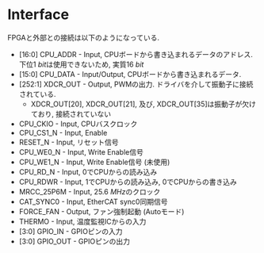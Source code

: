# Interface

FPGAと外部との接続は以下のようになっている.

* \[16:0\] CPU_ADDR - Input, CPUボードから書き込まれるデータのアドレス. 下位$\SI{1}{bit}$は使用できないため, 実質$\SI{16}{bit}$
* \[15:0\] CPU_DATA - Input/Output, CPUボードから書き込まれるデータ. 
* \[252:1\] XDCR_OUT - Output, PWMの出力. ドライバを介して振動子に接続されている.
    * XDCR_OUT[20], XDCR_OUT[21], 及び, XDCR_OUT[35]は振動子が欠けており, 接続されていない
* CPU_CKIO - Input, CPUバスクロック
* CPU_CS1_N - Input, Enable
* RESET_N - Input, リセット信号
* CPU_WE0_N - Input, Write Enable信号
* CPU_WE1_N - Input, Write Enable信号 (未使用)
* CPU_RD_N - Input, 0でCPUからの読み込み
* CPU_RDWR - Input, 1でCPUからの読み込み, 0でCPUからの書き込み
* MRCC_25P6M - Input, $\SI{25.6}{MHz}$のクロック
* CAT_SYNC0 - Input, EtherCAT sync0同期信号
* FORCE_FAN - Output, ファン強制起動 (Autoモード)
* THERMO - Input, 温度監視ICからの入力
* \[3:0\] GPIO_IN - GPIOピンの入力
* \[3:0\] GPIO_OUT - GPIOピンの出力
